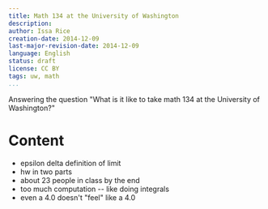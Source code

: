 ```yaml
---
title: Math 134 at the University of Washington
description: 
author: Issa Rice
creation-date: 2014-12-09
last-major-revision-date: 2014-12-09
language: English
status: draft
license: CC BY
tags: uw, math
...
```


Answering the question "What is it like to take math 134 at the University of Washington?"

# Content

- epsilon delta definition of limit
- hw in two parts
- about 23 people in class by the end
- too much computation -- like doing integrals
- even a 4.0 doesn't "feel" like a 4.0
